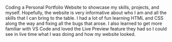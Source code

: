 Coding a Personal Portfolio Website to showcase my skills, projects, and myself. 
Hopefully, the website is very informative about who I am and all the skills that I can bring to the table.
I had a lot of fun learning HTML and CSS along the way and fixing all the bugs that arose.
I also learned to get more familiar with VS Code and loved the Live Preview feature they had so I could see in live time what I was doing and how my website looked. 

